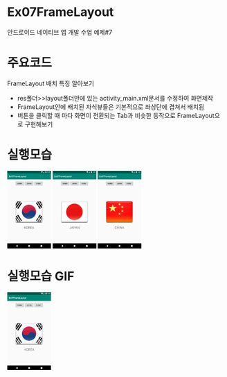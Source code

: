 # Ex07FrameLayout
안드로이드 네이티브 앱 개발 수업 예제#7

# 주요코드
FrameLayout 배치 특징 알아보기

- res폴더>>layout폴더안에 있는 activity_main.xml문서를 수정하여 화면제작
- FrameLayout안에 배치된 자식뷰들은 기본적으로 좌상단에 겹쳐서 배치됨
- 버튼을 클릭할 때 마다 화면이 전환되는 Tab과 비슷한 동작으로 FrameLayout으로 구현해보기

# 실행모습
<div>
  <img src="device-2019-05-28-143920.png" width="20%"/>
  <img src="device-2019-05-28-143940.png" width="20%"/>
  <img src="device-2019-05-28-143947.png" width="20%"/>
</div>

# 실행모습 GIF
<div>
  <img src="GIF.gif" width="20%"/>
</div>
